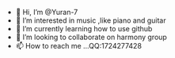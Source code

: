 - 👋 Hi, I’m @Yuran-7
- 👀 I’m interested in music ,like piano and guitar
- 🌱 I’m currently learning how to use github
- 💞️ I’m looking to collaborate on harmony group
- 📫 How to reach me ...QQ:1724277428

<!---
Yuran-7/Yuran-7 is a ✨ special ✨ repository because its `README.md` (this file) appears on your GitHub profile.
You can click the Preview link to take a look at your changes.
--->
